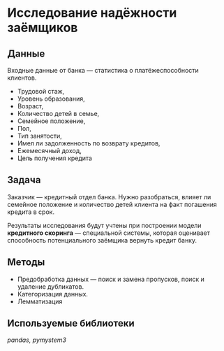 # Исследование надёжности заёмщиков

## Данные
Входные данные от банка — cтатистика о платёжеспособности клиентов.

- Трудовой стаж,
- Уровень образования,
- Возраст, 
- Количество детей в семье, 
- Семейное положение, 
- Пол, 
- Тип занятости,
- Имел ли задолженность по возврату кредитов,
- Ежемесячный доход, 
- Цель получения кредита

## Задача
Заказчик — кредитный отдел банка. Нужно разобраться, влияет ли семейное положение и количество детей
клиента на факт погашения кредита в срок.


Результаты исследования будут учтены при построении модели **кредитного скоринга** — специальной системы, которая
оценивает способность потенциального заёмщика вернуть кредит банку.

## Методы
- Предобработка данных — поиск и замена пропусков, поиск и удаление дубликатов.
- Категоризация данных.
- Лемматизация 

## Используемые библиотеки
_pandas, pymystem3_
